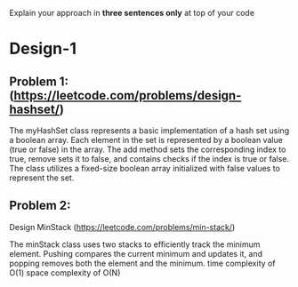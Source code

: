 Explain your approach in **three sentences only** at top of your code

# Design-1

## Problem 1:(https://leetcode.com/problems/design-hashset/)
The myHashSet class represents a basic implementation of a hash set using a boolean array. Each element in the set is represented by a boolean value (true or false) in the array. The add method sets the corresponding index to true, remove sets it to false, and contains checks if the index is true or false. The class utilizes a fixed-size boolean array initialized with false values to represent the set.


## Problem 2:
Design MinStack (https://leetcode.com/problems/min-stack/)

The minStack class uses two stacks to efficiently track the minimum element. Pushing compares the current minimum and updates it, and popping removes both the element and the minimum.
 time complexity of O(1) 
 space complexity of O(N)



